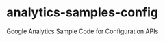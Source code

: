 analytics-samples-config
========================

Google Analytics Sample Code for Configuration APIs
